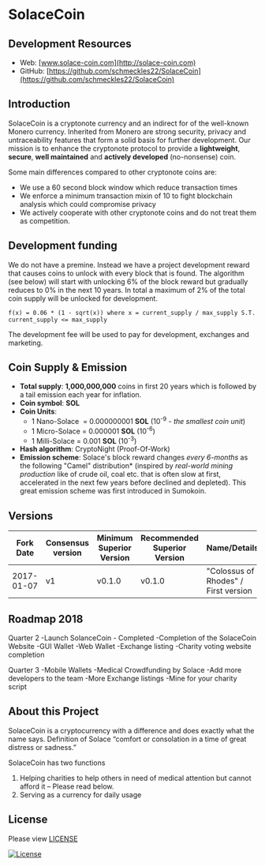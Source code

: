 # SolaceCoin

## Development Resources

- Web: [www.solace-coin.com](http://solace-coin.com)
- GitHub: [https://github.com/schmeckles22/SolaceCoin](https://github.com/schmeckles22/SolaceCoin)

## Introduction

SolaceCoin is a cryptonote currency and an indirect for of the well-known Monero currency. Inherited from Monero are strong security, privacy and untraceability features that form a solid basis for further development. Our mission is to enhance the cryptonote protocol to provide a **lightweight**, **secure**, **well maintained** and **actively developed** (no-nonsense) coin.

Some main differences compared to other cryptonote coins are:

 - We use a 60 second block window which reduce transaction times
 - We enforce a minimum transaction mixin of 10 to fight blockchain analysis which could compromise privacy
 - We actively cooperate with other cryptonote coins and do not treat them as competition.


## Development funding

We do not have a premine. Instead we have a project development reward that causes coins to unlock with every block that is found. The algorithm (see below) will start with unlocking 6% of the block reward but gradually reduces to 0% in the next 10 years.  In total a maximum of 2% of the total coin supply will be unlocked for development.

```
f(x) = 0.06 * (1 - sqrt(x)) where x = current_supply / max_supply S.T. current_supply <= max_supply
```

The development fee will be used to pay for development, exchanges and marketing.

## Coin Supply & Emission

- **Total supply**: **1,000,000,000** coins in first 20 years which is followed by a tail emission each year for inflation.
- **Coin symbol**: **SOL**
- **Coin Units**:
  + 1 Nano-Solace &nbsp;= 0.000000001 **SOL** (10<sup>-9</sup> - _the smallest coin unit_)
  + 1 Micro-Solace = 0.000001 **SOL** (10<sup>-6</sup>)
  + 1 Milli-Solace = 0.001 **SOL** (10<sup>-3</sup>)
- **Hash algorithm**: CryptoNight (Proof-Of-Work)
- **Emission scheme**: Solace's block reward changes _every 6-months_ as the following "Camel" distribution* (inspired by _real-world mining production_ like of crude oil, coal etc. that is often slow at first,
accelerated in the next few years before declined and depleted). This great emission scheme was first introduced in Sumokoin.

## Versions

| Fork Date              | Consensus version | Minimum Superior Version | Recommended Superior Version | Name/Details            |  
| ----------------- | ----------------- | ---------------------- | -------------------------- | ------------------ |
| 2017-01-07        | v1        | v0.1.0                 | v0.1.0                    | "Colossus of Rhodes" / First version  |


## Roadmap 2018
Quarter 2
-Launch SolanceCoin - Completed
-Completion of the SolaceCoin Website
-GUI Wallet
-Web Wallet
-Exchange listing
-Charity voting website completion

Quarter 3
-Mobile Wallets
-Medical Crowdfunding by Solace
-Add more developers to the team
-More Exchange listings
-Mine for your charity script





## About this Project

SolaceCoin is a cryptocurrency with a difference and does exactly what the name says.
Definition of Solace “comfort or consolation in a time of great distress or sadness.”

SolaceCoin has two functions

1) Helping charities to help others in need of medical attention but cannot afford it – Please read below.
2) Serving as a currency for daily usage


## License

Please view [LICENSE](LICENSE)

[![License](https://img.shields.io/badge/license-BSD3-blue.svg)](https://opensource.org/licenses/BSD-3-Clause)

